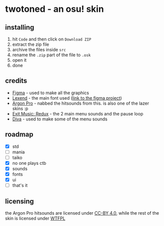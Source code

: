 # twotoned - an osu! skin

## installing
1. hit `Code` and then click on `Download ZIP`
2. extract the zip file
3. archive the files inside `src`
4. rename the `.zip` part of the file to `.osk`
5. open it
6. done

## credits
* [Figma](https://www.figma.com/) - used to make all the graphics
* [Lexend](https://fonts.google.com/specimen/Lexend) - the main font used ([link to the figma project](https://www.figma.com/design/1zG392vYEOZUBXJ2TOsZbr/skins?node-id=521-254&t=FJRnFLu6FgFWL1PU-1))
* [Argon Pro](https://github.com/ppy/osu-resources/tree/master/osu.Game.Resources/Samples/Gameplay/ArgonPro) - nabbed the hitsounds from this. is also one of the lazer skins :p
* [Exit Music: Redux](https://www.reddit.com/r/DDLCMods/comments/t49e4e/exit_music_redux_11_release/) - the 2 main menu sounds and the pause loop
* [Diva](https://u-he.com/products/diva/) - used to make some of the menu sounds

## roadmap
- [x] std
- [ ] mania
- [ ] taiko
- [x] no one plays ctb
- [x] sounds
- [x] fonts
- [x] ui
- [ ] that's it

## licensing
the Argon Pro hitsounds are licensed under [CC-BY 4.0](https://github.com/danatationn/quixotic2/blob/main/LICENSE.CC-BY-4.0), while the rest of the skin is licensed under [WTFPL](https://github.com/danatationn/quixotic2/blob/main/LICENSE.WTFPL)
